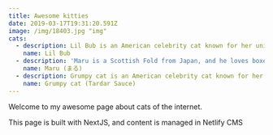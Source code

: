 ```yaml
---
title: Awesome kitties
date: 2019-03-17T19:31:20.591Z
image: /img/18403.jpg "img"
cats:
  - description: Lil Bub is an American celebrity cat known for her unique appearance.
    name: Lil Bub
  - description: 'Maru is a Scottish Fold from Japan, and he loves boxes.'
    name: Maru (まる)
  - description: Grumpy cat is an American celebrity cat known for her grumpy appearance.
    name: Grumpy cat (Tardar Sauce)
---
```



Welcome to my awesome page about cats of the internet.

This page is built with NextJS, and content is managed in Netlify CMS
